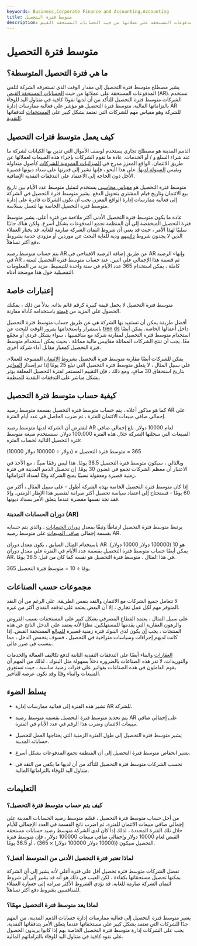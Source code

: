```yaml
---
keywords: Business,Corporate Finance and Accounting,Accounting
title: متوسط فترة التحصيل
description: متوسط فترة التحصيل هو مقدار الوقت الذي تستغرقه الشركة لتلقي المدفوعات المستحقة على عملائها من حيث الحسابات المستحقة القبض.
---
```


# متوسط فترة التحصيل
## ما هي فترة التحصيل المتوسطة؟

يشير مصطلح متوسط فترة التحصيل إلى مقدار الوقت الذي تستغرقه الشركة لتلقي المدفوعات المستحقة على عملائها من حيث [الحسابات المستحقة القبض](/accountsreceivable) (AR). تستخدم الشركات متوسط فترة التحصيل للتأكد من أن لديها نقودًا كافية في متناول اليد للوفاء بالتزاماتها المالية. متوسط فترة التحصيل هو مؤشر على فعالية ممارسات إدارة AR للشركة وهو مقياس مهم للشركات التي تعتمد بشكل كبير على [المستحقات](/receivables) لتدفقاتها [النقدية](/cashflow).

## كيف يعمل متوسط فترات التحصيل

الذمم المدينة هو مصطلح تجاري يستخدم لوصف الأموال التي تدين بها الكيانات لشركة ما عند شراء السلع و / أو الخدمات. عادة ما تقوم الشركات بإجراء هذه المبيعات لعملائها عن طريق الائتمان. الواقع المعزز مدرج في [الميزانيات العمومية للشركات](/balancesheet) كأصول متداولة ويقيس [السيولة لديها](/liquidity). على هذا النحو ، فإنها تشير إلى قدرتها على سداد ديونها قصيرة الأجل دون الحاجة إلى الاعتماد على التدفقات النقدية الإضافية.

متوسط فترة التحصيل هو [مقياس محاسبي](/metrics) يستخدم لتمثيل متوسط عدد الأيام بين تاريخ بيع الائتمان وتاريخ قيام المشتري بتحويل الدفع. يشير متوسط فترة التحصيل في الشركة إلى فعالية ممارسات إدارة الواقع المعزز. يجب أن تكون الشركات قادرة على إدارة متوسط فترة التحصيل الخاصة بها لتعمل بسلاسة.

عادة ما يكون متوسط فترة التحصيل الأدنى أكثر ملاءمة من فترة أعلى. يشير متوسط فترة التحصيل المنخفضة إلى أن المنظمة تجمع المدفوعات بشكل أسرع. ولكن هناك جانبًا سلبيًا لهذا الأمر ، حيث قد يعني أن شروط ائتمان الشركة صارمة للغاية. قد يختار العملاء الذين لا يجدون شروط [دائنيهم](/creditor) ودية للغاية البحث عن موردين أو مزودي خدمة بشروط دفع أكثر تساهلاً.

يتم حساب متوسط رصيد AR عن طريق إضافة الرصيد الافتتاحي في AR وإنهاء الرصيد في AR ، ثم قسمة هذا الإجمالي على اثنين. عند حساب متوسط فترة التحصيل لسنة كاملة ، يمكن استخدام 365 عدد الأيام في سنة واحدة للتبسيط. مزيد من المعلومات التفصيلية حول هذا موضحة أدناه.

## إعتبارات خاصة

متوسط فترة التحصيل لا يحمل قيمة كبيرة كرقم قائم بذاته. بدلاً من ذلك ، يمكنك الحصول على المزيد من [قيمته](/value) باستخدامه كأداة مقارنة.

أفضل طريقة يمكن أن تستفيد بها الشركة هي عن طريق حساب متوسط فترة التحصيل باستمرار واستخدامها بمرور الوقت للبحث عن [tren](/trend) [ds](/trend) داخل أعمالها الخاصة. يمكن أيضًا استخدام متوسط فترة التحصيل لمقارنة شركة مع منافسيها ، سواء بشكل فردي أو مجمّع معًا. يجب أن تنتج الشركات المماثلة مقاييس مالية مماثلة ، بحيث يمكن استخدام متوسط فترة التحصيل كمعيار مقابل أداء شركة أخرى.

يمكن للشركات أيضًا مقارنة متوسط فترة التحصيل بشروط [الائتمان](/credit) الممنوحة للعملاء. على سبيل المثال ، لا يتعلق متوسط فترة التحصيل التي تبلغ 25 يومًا إذا تم إصدار [الفواتير](/invoice) بتاريخ استحقاق 30 صافٍ. ومع ذلك ، فإن التقييم المستمر لفترة التحصيل المعلقة يؤثر بشكل مباشر على التدفقات النقدية للمنظمة.

## كيفية حساب متوسط فترة التحصيل

كما هو مذكور أعلاه ، يتم حساب متوسط فترة التحصيل بقسمة متوسط رصيد AR على إجمالي صافي مبيعات الائتمان للفترة ، ثم ضرب الحاصل في عدد أيام الفترة.

لنفترض أن الشركة لديها متوسط رصيد AR لعام 10000 دولار. بلغ إجمالي صافي المبيعات التي سجلتها الشركة خلال هذه الفترة 100،000 دولار. سنستخدم صيغة متوسط فترة التحصيل التالية لحساب الفترة:

(10000 دولار ÷ 100000 دولار) × 365 = متوسط فترة التحصيل

وبالتالي ، سيكون متوسط فترة التحصيل 36.5 يومًا. هذا ليس رقمًا سيئًا ، مع الأخذ في الاعتبار أن معظم الشركات تجمع في غضون 30 يومًا. إن تحصيل الذمم المدينة في فترة زمنية قصيرة ومعقولة نسبيًا يمنح الشركة وقتًا لسداد التزاماتها.

إذا كان متوسط فترة التحصيل الخاصة بهذه الشركة أطول - على سبيل المثال ، أكثر من 60 يومًا - فستحتاج إلى اعتماد سياسة تحصيل أكثر صرامة لتقصير هذا الإطار الزمني. وإلا فقد تجد نفسها مقصرة عندما يتعلق الأمر بسداد ديونها.

### دوران الحسابات المدينة (AR)

يرتبط متوسط فترة التحصيل ارتباطًا وثيقًا بمعدل [دوران الحسابات](/receivableturnoverratio) ، والذي يتم حسابه بقسمة إجمالي [صافي المبيعات](/netsales) على متوسط رصيد AR.

باستخدام المثال السابق ، يكون معدل دوران AR هو 10 (100000 دولار 10000 دولار). يمكن أيضًا حساب متوسط فترة التحصيل بقسمة عدد الأيام في الفترة على معدل دوران AR. في هذا المثال ، متوسط فترة التحصيل هو نفسه كما كان من قبل: 36.5 يومًا.

365 يومًا ÷ 10 = متوسط فترة التحصيل

## مجموعات حسب الصناعات

لا تتعامل جميع الشركات مع الائتمان والنقد بنفس الطريقة. على الرغم من أن النقد المتوفر مهم لكل عمل تجاري ، إلا أن البعض يعتمد على تدفقه النقدي أكثر من غيره.

على سبيل المثال ، يعتمد القطاع المصرفي بشكل كبير على المستحقات بسبب القروض والرهون العقارية التي يقدمها للمستهلكين. نظرًا لأنه يعتمد على الدخل الناتج عن هذه المنتجات ، يجب [أن](/turnaround) يكون لدى البنوك فترة زمنية قصيرة [للمبالغ](/turnaround) المستحقة القبض. إذا كانت لديهم إجراءات وسياسات متراخية في التحصيل ، فسوف ينخفض الدخل ، مما يتسبب في ضرر مالي.

[العقارات](/realestate) والبناء أيضًا على التدفقات النقدية الثابتة لدفع تكاليف العمالة والخدمات والتوريدات. لا تدر هذه الصناعات بالضرورة دخلاً بسهولة مثل البنوك ، لذلك من المهم أن يقوم العاملون في هذه الصناعات بفواتير على فترات زمنية مناسبة ، حيث تستغرق المبيعات والبناء وقتًا وقد تكون عرضة للتأخير.

## يسلط الضوء

- تشير هذه الفترة إلى فعالية ممارسات إدارة AR للشركة.

- يتم تحديد متوسط فترة التحصيل بقسمة متوسط رصيد AR على إجمالي صافي مبيعات الائتمان وضرب هذا الرقم في عدد الأيام في الفترة.

- يشير متوسط فترة التحصيل إلى طول الفترة الزمنية التي يحتاجها العمل لتحصيل حساباته المدينة.

- يشير انخفاض متوسط فترة التحصيل إلى أن المنظمة تجمع المدفوعات بشكل أسرع.

- تحسب الشركات متوسط فترة التحصيل للتأكد من أن لديها ما يكفي من النقد في متناول اليد للوفاء بالتزاماتها المالية.

## التعليمات

### كيف يتم حساب متوسط فترة التحصيل؟

من أجل حساب متوسط فترة التحصيل ، قسّم متوسط رصيد الحسابات المدينة على إجمالي صافي مبيعات الائتمان للفترة. ثم اضرب ناتج القسمة في العدد الإجمالي للأيام خلال تلك الفترة المحددة ، لذلك إذا كان لدى الشركة متوسط رصيد حسابات مستحقة القبض لعام 10000 دولار وإجمالي صافي مبيعات 100000 دولار ، فإن متوسط فترة التحصيل سيكون ((10000 دولار 100000 دولار) × 365) ، أو 36.5 يومًا.

### لماذا تعتبر فترة التحصيل الأدنى من المتوسط أفضل؟

تفضل الشركات متوسط فترة تحصيل أقل على فترة أعلى لأنه يشير إلى أن الشركة يمكنها تحصيل مستحقاتها بكفاءة ، لكن العيب في ذلك هو أنه قد يشير إلى أن شروط ائتمان الشركة صارمة للغاية. قد تؤدي الشروط الأكثر صرامة إلى خسارة العملاء للمنافسين بشروط دفع أكثر تساهلاً.

### لماذا يعد متوسط فترة التحصيل مهمًا؟

يشير متوسط فترة التحصيل إلى فعالية ممارسات إدارة حسابات الذمم المدينة. من المهم جدًا للشركات التي تعتمد بشكل كبير على مستحقاتها عندما يتعلق الأمر بتدفقاتها النقدية. يجب على الشركات إدارة متوسط فترة التحصيل الخاصة بهم إذا كانوا يريدون الحصول على نقود كافية في متناول اليد للوفاء بالتزاماتهم المالية.

